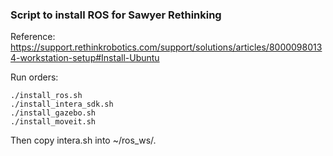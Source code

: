### Script to install ROS for Sawyer Rethinking
Reference: https://support.rethinkrobotics.com/support/solutions/articles/80000980134-workstation-setup#Install-Ubuntu

Run orders:

```
./install_ros.sh
./install_intera_sdk.sh
./install_gazebo.sh
./install_moveit.sh
```

Then copy intera.sh into ~/ros_ws/.
